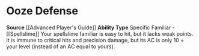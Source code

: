 ﻿---
ability_type: Specific Familiar - Spellslime
actions: null
frequency: null
id: '23'
name: Ooze Defense
rarity: Common
requirement: null
source: '[[DATABASE/source/Advanced Player''s Guide|Advanced Player''s Guide]]'
trait: null
type: Familiar Ability

---
# Ooze Defense

**Source** [[Advanced Player's Guide]] 
**Ability Type** Specific Familiar - [[Spellslime]]
Your spellslime familiar is easy to hit, but it lacks weak points. It is immune to critical hits and precision damage, but its AC is only 10 + your level (instead of an AC equal to yours).
